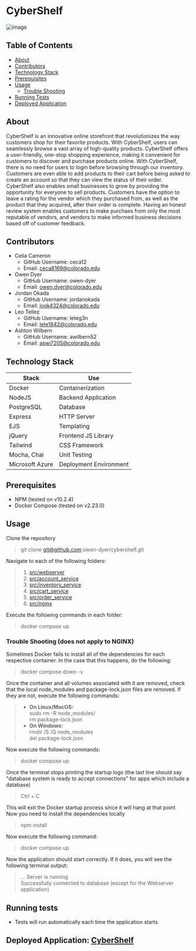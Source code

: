 # CyberShelf

![image](https://github.com/owen-dyer/cybershelf/assets/95600646/bb4b9c9b-13a3-451f-8e7b-e67217ac27e8)


## Table of Contents
- [About](#about)
- [Contributors](#contributors)
- [Technology Stack](#technology-stack)
- [Prerequisites](#prerequisites)
- [Usage](#usage)
    - [Trouble Shooting](#trouble-shooting-does-not-apply-to-nginx)
- [Running Tests](#running-tests)
- [Deployed Application](#deployed-application)

## About
CyberShelf is an innovative online storefront that revolutionizes the way customers shop for their favorite products. With CyberShelf, users can seamlessly browse a vast array of high-quality products. CyberShelf offers a user-friendly, one-stop shopping experience, making it convenient for customers to discover and purchase products online.
With CyberShelf, there is no need for users to login before browsing through our inventory. Customers are even able to add products to their cart before being asked to create an account so that they can view the status of their order.
CyberShelf also enables small businesses to grow by providing the opportunity for everyone to sell products. Customers have the option to leave a rating for the vendor which they purchased from, as well as the product that they acquired, after their order is complete. Having an honest review system enables customers to make purchaes from only the most reputable of vendors, and vendors to make informed business decisions based off of customer feedback.

## Contributors
- Celia Cameron
    - GitHub Username: ceca12
    - Email: <ceca8169@colorado.edu>
- Owen Dyer
    - GitHub Username: owen-dyer
    - Email: <owen.dyer@colorado.edu>
- Jordan Okada
    - GitHub Username: jordanokada
    - Email: <jook4324@colorado.edu>
- Leo Tellez
    - GitHub Username: leteg3n
    - Email: <lete1842@colorado.edu>
- Ashton Wilbern
    - GitHub Username: awilbern52
    - Email: <aswi7205@colorado.edu>
 
## Technology Stack
| Stack | Use |
| --- | --- |
| Docker | Containerization |
| NodeJS | Backend Application |
| PostgreSQL | Database |
| Express | HTTP Server |
| EJS | Templating |
| jQuery | Frontend JS Library |
| Tailwind | CSS Framework |
| Mocha, Chai | Unit Testing |
| Microsoft Azure | Deployment Environment |

## Prerequisites
- NPM (tested on v10.2.4) 
- Docker Compose (tested on v2.23.0)

## Usage
Clone the repository
> git clone git@github.com:owen-dyer/cybershelf.git

Navigate to each of the following folders:
> 1. [src/webserver](src/webserver)
> 2. [src/account_service](src/account_service)
> 3. [src/inventory_service](src/inventory_service)
> 4. [src/cart_service](src/cart_service)
> 5. [src/order_service](src/order_service)
> 6. [src/nginx](src/nginx)

Execute the following commands in each folder:
> docker compose up

### Trouble Shooting (does not apply to NGINX)
Sometimes Docker fails to install all of the dependencies for each respective container. In the case that this happens, do the following:
> docker compose down -v

Once the container and all volumes associated with it are removed, check that the local node_modules and package-lock.json files are removed. If they are not, execute the following commands:
> - **On Linux/MacOS:** <br>
> sudo rm -R node_modules/ <br>
> rm package-lock.json
> - **On Windows:** <br>
> rmdir /S /Q node_modules <br>
> del package-lock.json

Now execute the following commands:
> docker compose up

Once the terminal stops printing the startup logs (the last line should say "database system is ready to accept connections" for apps which include a database)
> Ctrl + C

This will exit the Docker startup process since it will hang at that point <br>
Now you need to install the dependencies locally
> npm install

Now execute the following command:
> docker compose up

Now the application should start correctly. If it does, you will see the following terminal output:
> ... Server is running <br>
> Successfully connected to database (except for the Webserver application)


## Running tests
- Tests will run automatically each time the application starts

## Deployed Application: [CyberShelf](http://recitation-11-team-06.eastus.cloudapp.azure.com/)

